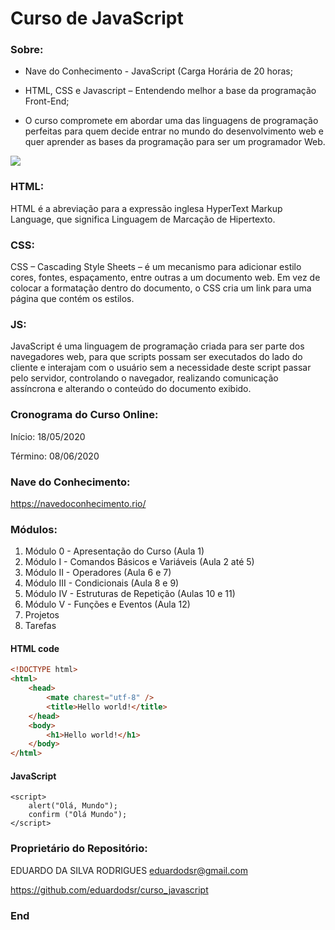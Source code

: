 # Curso de JavaScript

### Sobre:

- Nave do Conhecimento - JavaScript (Carga Horária de 20 horas;

- HTML, CSS e Javascript – Entendendo melhor a base da programação Front-End;

- O curso compromete em abordar uma das linguagens de programação perfeitas para quem decide entrar no mundo do desenvolvimento web e quer aprender as bases da programação para ser um programador Web.


![](https://apexensino.com.br/wp-content/uploads/2017/11/html-css-javascript.jpg)


### HTML:

HTML é a abreviação para a expressão inglesa HyperText Markup Language, que significa Linguagem de Marcação de Hipertexto.

### CSS:

CSS – Cascading Style Sheets – é um mecanismo para adicionar estilo cores, fontes, espaçamento, entre outras a um documento web. Em vez de colocar a formatação dentro do documento, o CSS cria um link para uma página que contém os estilos.

### JS:

JavaScript é uma linguagem de programação criada para ser parte dos navegadores web, para que scripts possam ser executados do lado do cliente e interajam com o usuário sem a necessidade deste script passar pelo servidor, controlando o navegador, realizando comunicação assíncrona e alterando o conteúdo do documento exibido.


### Cronograma do Curso Online:

Início: 18/05/2020 

Término: 08/06/2020


### Nave do Conhecimento:

<https://navedoconhecimento.rio/>

### Módulos:
                
1. Módulo 0 - Apresentação do Curso (Aula 1)
2. Módulo I - Comandos Básicos e Variáveis (Aula 2 até 5)
3. Módulo II - Operadores (Aula 6 e 7)
4. Módulo III - Condicionais (Aula 8 e 9)
5. Módulo IV - Estruturas de Repetição (Aulas 10 e 11)
6. Módulo V - Funções e Eventos (Aula 12)
7. Projetos
8. Tarefas


#### HTML code

```html
<!DOCTYPE html>
<html>
    <head>
        <mate charest="utf-8" />
        <title>Hello world!</title>
    </head>
    <body>
        <h1>Hello world!</h1>
    </body>
</html>
```

#### JavaScript

    <script>
        alert("Olá, Mundo");
        confirm ("Olá Mundo");
    </script>


### Proprietário do Repositório:

EDUARDO DA SILVA RODRIGUES
eduardodsr@gmail.com

<https://github.com/eduardodsr/curso_javascript>

### End

